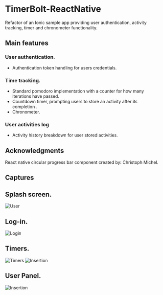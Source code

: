 # TimerBolt-ReactNative
Refactor of an Ionic sample app providing user authentication, activity tracking, timer and chronometer functionality.


## Main features

### User authentication.

* Authentication token handling for users credentials.

### Time tracking.

* Standard pomodoro implementation with a counter for how many iterations have passed.
* Countdown timer, prompting users to store an activity after its completion .
* Chronometer.


### User activities log
* Activity history breakdown for user stored activities.

## Acknowledgments

React native circular progress bar component created by:
Christoph Michel.


## Captures


## Splash screen.
![User](https://raw.githubusercontent.com/UlisesFS-ISC/interview-test/interview_UlisesFS/docs/splashScreen.png)

## Log-in.
![Login](https://raw.githubusercontent.com/UlisesFS-ISC/TimerBolt-ReactNative/master/docs/auth.gif)

## Timers.
![Timers](https://raw.githubusercontent.com/UlisesFS-ISC/TimerBolt-ReactNative/master/docs/chronoPomodoro.gif)
![Insertion](https://raw.githubusercontent.com/UlisesFS-ISC/TimerBolt-ReactNative/master/docs/activityInsert.gif)

## User Panel.
![Insertion](https://raw.githubusercontent.com/UlisesFS-ISC/TimerBolt-ReactNative/master/docs/activityLog.gif)

